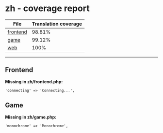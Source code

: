 <link rel="stylesheet" href="style.css">

# zh - coverage report

<table>
<thead>
    <tr>
        <th>File</th>
        <th colspan="2">Translation coverage</th>
    </tr>
</thead>
<tbody>
    <tr><td><a href="#">frontend</a></td><td>98.81%</td><td>
        <div class="pb">
            <span class="pb-fill" style="width: 98.81%;"></span>
        </div>
    </td></tr>
    <tr><td><a href="#">game</a></td><td>99.12%</td><td>
        <div class="pb">
            <span class="pb-fill" style="width: 99.12%;"></span>
        </div>
    </td></tr>
    <tr><td><a href="#">web</a></td><td>100%</td><td>
        <div class="pb">
            <span class="pb-fill" style="width: 100%;"></span>
        </div>
    </td></tr>
</tbody></table>

-----------------------

## Frontend

**Missing in zh/frontend.php:**

```
'connecting' => 'Connecting...',
```

## Game

**Missing in zh/game.php:**

```
'monochrome' => 'Monochrome',
```

